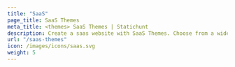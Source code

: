 ```yaml
---
title: "SaaS"
page_title: SaaS Themes
meta_title: <themes> SaaS Themes | Statichunt
description: Create a saas website with SaaS Themes. Choose from a wide range of templates and themes.
url: "/saas-themes"
icon: /images/icons/saas.svg
weight: 5
---
```

